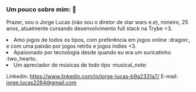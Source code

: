 ### Um pouco sobre mim: 👋

<p>Prazer, sou o Jorge Lucas (não sou o diretor de star wars e.e), mineiro, 25 anos, atualmente cursando desenvolvimento full stack na Trybe <3.</p>
<li>Amo jogos de todos os tipos, com preferência em jogos online :dragon:, e com uma paixão por jogos retrôs e jogos indies <3.</li>
<li>Apaixonado por tecnologia desde quando eu era um suricatinho :two_hearts:.</li>
<li>Um apreciador de músicas de todo tipo :musical_note: </li>

Linkedin: https://www.linkedin.com/in/jorge-lucas-b9a2331a7/
E-mail: jorge.lucas2264@gmail.com
